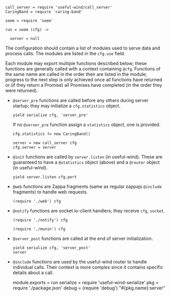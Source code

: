     call_server = require 'useful-wind/call_server'
    CaringBand = require 'caring-band'

    seem = require 'seem'

    run = seem (cfg) ->

      server = null

The configuration should contain a list of modules used to serve data and process calls.
The modules are listed in the `cfg.use` field.

Each module may export multiple functions described below; these functions are generally called with a context containing `@cfg`.
Functions of the same name are called in the order their are listed in the module; progress to the next step is only achieved once all functions have returned or (if they return a Promise) all Promises have completed (in the order they were returned).

- `@server_pre` functions are called before any others during server startup; they may initialize a `cfg.statistics` object.

      yield serialize cfg, 'server_pre'

  If no `@server_pre` function assign a `statistics` object, one is provided.

      cfg.statistics ?= new CaringBand()

      server = new call_server cfg
      cfg.server = server

- `@init` functions are called by `server.listen` (in useful-wind).
  These are guaranteed to have a `@statistics` object (above) and a `@router` object (in useful-wind).

      yield server.listen cfg.port

- `@web` functions are Zappa fragments (same as regular zappajs `@include` fragments) to handle web requests.

      (require './web') cfg

- `@notify` functions are socket.io-client handlers; they receive `cfg`, `socket`.

      (require './notify') cfg

      (require './munin') cfg

- `@server_post` functions are called at the end of server initialization.

      yield serialize cfg, 'server_post'
      server

- `@include` functions are used by the useful-wind router to handle individual calls. Their context is more complex since it contains specific details about a call.

    module.exports = run
    serialize = require 'useful-wind-serialize'
    pkg = require './package.json'
    debug = (require 'debug') "#{pkg.name}:server"
